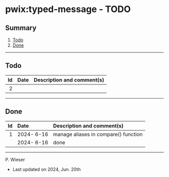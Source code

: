# pwix:typed-message - TODO

## Summary

1. [Todo](#todo)
2. [Done](#done)

---
## Todo

|   Id | Date       | Description and comment(s) |
| ---: | :---       | :---                       |
|    2 |  |  |

---
## Done

|   Id | Date       | Description and comment(s) |
| ---: | :---       | :---                       |
|    1 | 2024- 6-16 | manage aliases in compare() function |
|      | 2024- 6-16 | done |

---
P. Wieser
- Last updated on 2024, Jun. 20th
